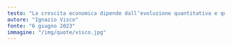 ```yaml
---
testo: "La crescita economica dipende dall’evoluzione quantitativa e qualitativa dei fattori produttivi, il lavoro e il capitale fisico, nonché la produttività totale dei fattori (che riassume l’efficienza organizzativa delle imprese e il progresso tecnico che si afferma nell’economia). Negli ultimi due decenni quest’ultima è stata decisamente insufficiente e troppo bassi sono stati gli investimenti, privati e pubblici. Ne è conseguita una crescita molto modesta della produttività del lavoro, con una sostanziale stasi del reddito pro capite"
autore: "Ignazio Visco"
fonte: "6 giugno 2023"
immagine: "/img/quote/visco.jpg"
---
```

